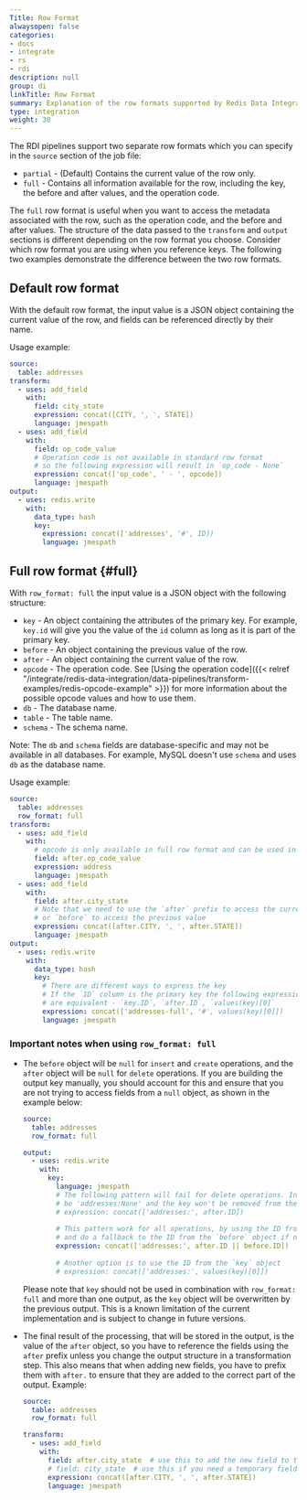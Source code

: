 ```yaml
---
Title: Row Format
alwaysopen: false
categories:
- docs
- integrate
- rs
- rdi
description: null
group: di
linkTitle: Row Format
summary: Explanation of the row formats supported by Redis Data Integration jobs.
type: integration
weight: 30
---
```



The RDI pipelines support two separate row formats which you can specify in the `source` section of the job file:

- `partial` - (Default) Contains the current value of the row only.
- `full` - Contains all information available for the row, including the key, the before and after values, and the operation code.

The `full` row format is useful when you want to access the metadata associated with the row, such as the operation code, and the before and after values.
The structure of the data passed to the `transform` and `output` sections is different depending on the row format you choose. Consider which row format you are using when you reference keys.
The following two examples demonstrate the difference between the two row formats.

## Default row format

With the default row format, the input value is a JSON object containing the current value of the row, and fields can be referenced directly by their name.

Usage example:

```yaml
source:
  table: addresses
transform:
  - uses: add_field
    with:
      field: city_state
      expression: concat([CITY, ', ', STATE])
      language: jmespath
  - uses: add_field
    with:
      field: op_code_value
      # Operation code is not available in standard row format
      # so the following expression will result in `op_code - None`
      expression: concat(['op_code', ' - ', opcode])
      language: jmespath
output:
  - uses: redis.write
    with:
      data_type: hash
      key:
        expression: concat(['addresses', '#', ID])
        language: jmespath
```


## Full row format {#full}

With `row_format: full` the input value is a JSON object with the following structure:

- `key` - An object containing the attributes of the primary key. For example, `key.id` will give you the value of the `id` column as long as it is part of the primary key.
- `before` - An object containing the previous value of the row.
- `after` - An object containing the current value of the row.
- `opcode` - The operation code. See [Using the operation code]({{< relref "/integrate/redis-data-integration/data-pipelines/transform-examples/redis-opcode-example" >}}) for more information about the possible opcode values and how to use them.
- `db` - The database name.
- `table` - The table name.
- `schema` - The schema name. 
 
Note: The `db` and `schema` fields are database-specific and may not be available in all databases. For example, MySQL doesn't use `schema` and uses `db` as the database name.


Usage example:

```yaml
source:
  table: addresses
  row_format: full
transform:
  - uses: add_field
    with:
      # opcode is only available in full row format and can be used in the transformations
      field: after.op_code_value
      expression: address
      language: jmespath
  - uses: add_field
    with:
      field: after.city_state
      # Note that we need to use the `after` prefix to access the current value of the row
      # or `before` to access the previous value
      expression: concat([after.CITY, ', ', after.STATE])
      language: jmespath
output:
  - uses: redis.write
    with:
      data_type: hash
      key:
        # There are different ways to express the key
        # If the `ID` column is the primary key the following expressions 
        # are equivalent - `key.ID`, `after.ID`, `values(key)[0]`
        expression: concat(['addresses-full', '#', values(key)[0]])
        language: jmespath
```

### Important notes when using `row_format: full`

- The `before` object will be `null` for `insert` and `create` operations, and the `after` object will be `null` for `delete` operations. If you are building the output key manually, you should account for this and ensure that you are not trying to access fields from a `null` object, as shown in the example below:

    ```yaml
    source:
      table: addresses
      row_format: full
    
    output:
      - uses: redis.write
        with:
          key:
            language: jmespath
            # The following pattern will fail for delete operations. In those cases `after` is null, the resulting key will
            # be 'addresses:None' and the key won't be removed from the target
            # expression: concat(['addresses:', after.ID])
          
            # This pattern work for all operations, by using the ID from the `after` object if available, 
            # and do a fallback to the ID from the `before` object if not.
            expression: concat(['addresses:', after.ID || before.ID])
      
            # Another option is to use the ID from the `key` object
            # expression: concat(['addresses:', values(key)[0]])
    ```

    Please note that `key` should not be used in combination with `row_format: full` and more than one output, as the `key` object will be overwritten by the previous output. This is a known limitation of the current implementation and is subject to change in future versions.


- The final result of the processing, that will be stored in the output, is the value of the `after` object, so you have to reference the fields using the `after` prefix unless you change the output structure in a transformation step. This also means that when adding new fields, you have to prefix them with `after.` to ensure that they are added to the correct part of the output. Example:

    ```yaml
    source:
      table: addresses
      row_format: full
    
    transform:
      - uses: add_field
        with:
          field: after.city_state  # use this to add the new field to the final output
          # field: city_state  # use this if you need a temporary field in the transformation steps, but not in the final output
          expression: concat([after.CITY, ', ', after.STATE])
          language: jmespath
    ```
